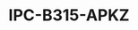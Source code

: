 ---
title: "IPC-B315-APKZ"
description: "5MP HD VF Bullet Network Camera"
image: "/images/vari/vari (8).png"
images:
  - url: "/images/vari/vari (8).png"
    caption: "Front view"
features:
  - Day/night functionality
  - Smart IR, up to 50m (164ft) IR distance
  - Optical glass window with higher light transmittance
  - IR anti-reflection window to increase the infrared transmittance
  - 2D/3D DNR (Digital Noise Reduction)
  - Built-in Mic
  - Ultra 265, H.265, H.264, MJPEG
  - ROI (Region of Interest)
  - ONVIF Conformance
  - Wide temperature range:- -30°C ~ 60°C (-22°F ~ 140°F)
  - Wide voltage range of ±25%
  - IP67
specifications: 
    Sensor: 1/2.7", progressive scan, CMOS
    Lens: 2.8 ~ 12mm, AF automatic focusing and motorized zoom lens
    Detect (m): 63.0 / 270.0
    Observe (m): 25.2 / 108.0
    Recognize (m): 12.6 / 54.0
    Identify (m): 6.3 / 27.0
    Angle of View (H): 102.79°~ 30.86°
    Angle of View (V): 54.50°~ 17.49°
    Angle of View (O): 106.94°~35.49°
    Adjustment angle: Pan:- 0° ~ 360°, Tilt:- 0° ~ 90°, Rotate:- 0° ~ 360°
    Shutter: Auto/Manual, 1 ~ 1/100000s
    Minimum Illumination: Colour:- 0.005Lux (F1.8, AGC ON); 0Lux with IR on
    Digital noise reduction: 2D/3D DNR
    Day/Night: IR-cut filter with auto switch (ICR)
    IR Range: Up to 50m (164ft) IR range
    Defog: Digital Defog
    WDR: 120dB
    Audio Compression: G.711
    Suppression: Supported
    Sampling Rate: 8KHZ
    Edge Storage: Micro SD, up to 256GB
    Network Storage: ANR,NAS(NFS)
    Video Compression: Ultra 265, H.265, H.264, MJPEG
    H.264 code profile: Baseline profile, Main profile, High profile
    Frame Rate: Main Stream:- 5MP (2880*1620), Max 25fps; 4MP (2560*1440), Max 25fps; 3MP (2304*1296), Max 30fps; 1080P (1920*1080), Max 30fps;
    Sub Stream: 720P (1280*720), Max 30fps; D1 (720*576), Max 30fps; 640*360,Max 30fps;
    HLC: Supported
    BLC: Supported
    OSD: Up to 4 OSDs
    Privacy Mask: Up to 4 areas
    ROI: Up to 8 areas
    Motion Detection: Up to 4 areas
    Behavior Detection: intrusion(based on human body detection), motion detection, tampering alarm, audio detection
    Protocols: IPv4, IPv6, IGMP, ICMP, ARP, TCP, UDP, DHCP, RTP, RTSP, RTCP, DNS, DDNS, NTP, FTP, UPnP, HTTP, HTTPS, SMTP, SSL, QoS, RTMP
    Compatible Integration: ONVIF (Profile S, Profile T, Profile G), API
    Web Browser: Plug-in required live view:- IE 10 and above, Chrome 45 and above, Firefox 52 and above, Edge 79 and above
    Plug-in free live view: Chrome 57.0 and above, Firefox 58.0 and above, Edge 16 and above
    Network: 10/100M Base-TX Ethernet
    Built-in Mic: Supported
    Power: DC 12V±25%, PoE
    Power consumption: Max 7.5W
    Dimensions (L × W × H): 198 × 74 × 74mm (7.8” × 2.9” × 2.9”)
    Weight: 0.51kg (1.12lb)
    Working Environment: -30°C ~ 60°C (-22°F ~ 140°F), Humidity:- ≤95% RH (non-condensing)
    Surge Protection: 6KV
    Ingress Protection: IP67
    Reset Button: Supported
---